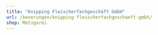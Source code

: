 ```yaml
---
title: "Knipping Fleischerfachgeschäft GmbH"
url: /beverungen/knipping-fleischerfachgeschaeft-gmbh/
shop: Metzgerei
---
```

